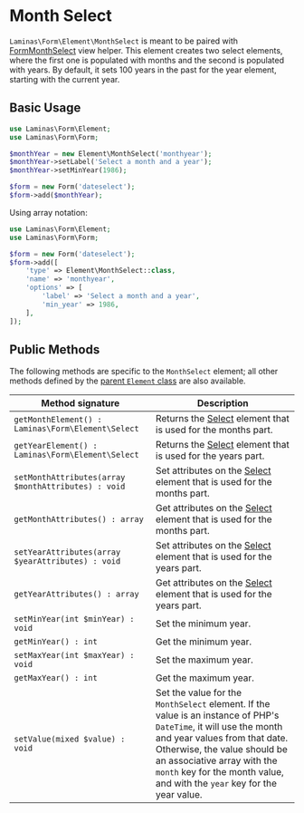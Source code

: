 # Month Select

`Laminas\Form\Element\MonthSelect` is meant to be paired with
[FormMonthSelect](../helper/form-month-select.md) view helper.  This element
creates two select elements, where the first one is populated with months and
the second is populated with years. By default, it sets 100 years in the past
for the year element, starting with the current year.

## Basic Usage

```php
use Laminas\Form\Element;
use Laminas\Form\Form;

$monthYear = new Element\MonthSelect('monthyear');
$monthYear->setLabel('Select a month and a year');
$monthYear->setMinYear(1986);

$form = new Form('dateselect');
$form->add($monthYear);
```

Using array notation:

```php
use Laminas\Form\Element;
use Laminas\Form\Form;

$form = new Form('dateselect');
$form->add([
    'type' => Element\MonthSelect::class,
    'name' => 'monthyear',
    'options' => [
        'label' => 'Select a month and a year',
        'min_year' => 1986,
    ],
]);
```

## Public Methods

The following methods are specific to the `MonthSelect` element; all other methods
defined by the [parent `Element` class](element.md#public-methods) are also
available.

Method signature                                    | Description
--------------------------------------------------- | -----------
`getMonthElement() : Laminas\Form\Element\Select`      | Returns the [Select](select.md) element that is used for the months part.
`getYearElement() : Laminas\Form\Element\Select`       | Returns the [Select](select.md) element that is used for the years part.
`setMonthAttributes(array $monthAttributes) : void` | Set attributes on the [Select](select.md) element that is used for the months part.
`getMonthAttributes() : array`                      | Get attributes on the [Select](select.md) element that is used for the months part.
`setYearAttributes(array $yearAttributes) : void`   | Set attributes on the [Select](select.md) element that is used for the years part.
`getYearAttributes() : array`                       | Get attributes on the [Select](select.md) element that is used for the years part.
`setMinYear(int $minYear) : void`                   | Set the minimum year.
`getMinYear() : int`                                | Get the minimum year.
`setMaxYear(int $maxYear) : void`                   | Set the maximum year.
`getMaxYear() : int`                                | Get the maximum year.
`setValue(mixed $value) : void`                     | Set the value for the `MonthSelect` element. If the value is an instance of PHP's `DateTime`, it will use the month and year values from that date. Otherwise, the value should be an associative array with the `month` key for the month value, and with the `year` key for the year value.
